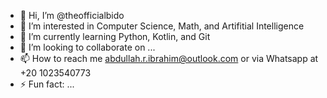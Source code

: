 - 👋 Hi, I’m @theofficialbido
- 👀 I’m interested in Computer Science, Math, and Artifitial Intelligence
- 🌱 I’m currently learning Python, Kotlin, and Git
- 💞️ I’m looking to collaborate on ...
- 📫 How to reach me abdullah.r.ibrahim@outlook.com or via Whatsapp at +20 1023540773
- ⚡ Fun fact: ...

<!---
theofficialbido/theofficialbido is a ✨ special ✨ repository because its `README.md` (this file) appears on your GitHub profile.
You can click the Preview link to take a look at your changes.
--->
